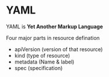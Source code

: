 # YAML
YAML is **Yet Another Markup Language**
<br>

Four major parts in resource defination 

- apiVersion (version of that resource)
- kind (type of resource)
- metadata (Name & label)
- spec (specification)

